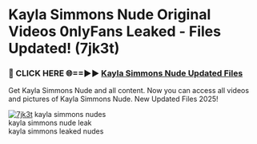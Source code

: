 # Kayla Simmons Nude Original Videos 0nlyFans Leaked - Files Updated! (7jk3t)

<h3>🔴 CLICK HERE 🌐==►► <a href="https://tinyurl.com/yrmya6cz" rel="nofollow">Kayla Simmons Nude Updated Files</a></h3>

Get Kayla Simmons Nude and all content. Now you can access all videos and pictures of Kayla Simmons Nude. New Updated Files 2025!

[![7jk3t](https://i.imgur.com/FMdXYCs.gif)](https://tinyurl.com/yrmya6cz)
kayla simmons nudes<br>
kayla simmons nude leak<br>
kayla simmons leaked nudes